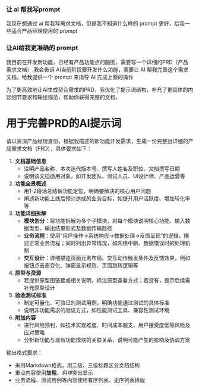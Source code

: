 ### 让 ai 帮我写prompt
我现在想通过 ai 帮我写需求文档，但是我不知道什么样的 prompt 更好，给我一些适合产品经理使用的 prompt
### 让AI给我更准确的 prompt
我目前在开发新功能，已经有产品功能点的脑图，需要写一个详细的PRD（产品需求文档）,我会告诉 AI当前阶段要开发什么功能，需要让 AI 帮我完善这个需求文档，给我提供一个 prompt 来指导 AI 完成上面的操作


为了更高效地让AI生成契合需求的PRD，我优化了提示词结构，补充了更具体的内容细节要求和输出规范，帮助你获得完整的文档。



# 用于完善PRD的AI提示词
请以资深产品经理身份，根据我描述的新功能开发需求，生成一份完整且详细的产品需求文档（PRD），具体要求如下：
1. **文档基础信息**
    - 注明产品名称、本次迭代版本号、撰写人姓名及职位、文档撰写日期
    - 说明该文档适用对象，如开发团队、测试人员、UI设计师、产品运营等
2. **功能全景概述**
    - 用1-2段话总结新功能定位，明确要解决的核心用户问题
    - 阐述新功能上线后预计达成的业务目标，如提升用户活跃度、增加转化率等
3. **功能详细拆解**
    - **模块划分**：将功能拆解为多个子模块，对每个模块说明核心功能、输入数据类型、输出结果形式及数据传输路径
    - **业务流程**：使用“用户操作→系统响应→数据处理→反馈呈现”的逻辑，描述正常业务流程；同时列出异常情况，如网络中断、数据错误时的处理机制
    - **交互设计**：详细描述页面元素布局、交互动作触发条件及反馈效果，例如按钮点击态变化、弹窗显示规则、页面跳转逻辑等
4. **原型与资源**
    - 若提供原型图链接或相关说明，标注原型查看方式；若没有，提示后续需补充原型设计
5. **验收测试标准**
    - 制定可量化、可验证的测试用例，明确功能通过测试的具体标准
    - 说明非功能需求的验证方式，如性能测试工具、兼容性测试环境
6. **附加内容**
    - 进行风险预判，如技术实现难度、时间成本超支、用户接受度低等风险及应对策略
    - 分析新功能与现有功能模块的关联关系，说明可能产生的影响及协调方案

输出格式要求：
- 采用Markdown格式，用二级、三级标题区分文档结构
- 重点内容使用**加粗**、*斜体*突出显示
- 业务流程、测试用例等内容使用有序列表、无序列表排版